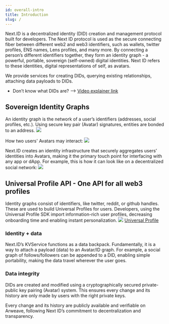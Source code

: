 ```yaml
---
id: overall-intro
title: Introduction
slug: /
---
```


Next.ID is a decentralized identity (DID) creation and management protocol built for developers. The Next ID protocol is used as the secure connecting fiber between different web2 and web3 identifiers, such as wallets, twitter profiles, ENS names, Lens profiles, and many more.
By connecting a person’s different identifiers together, they form an identity graph - a powerful, portable, sovereign (self-owned) digital identities. Next ID refers to these identities, digital representations of self, as avatars.

We provide services for creating DIDs, querying existing relationships, attaching data payloads to DIDs.

- Don’t know what DIDs are? —> [Video explainer link](https://www.youtube.com/watch?v=zaYYQLDnS6s&t=12s)

## Sovereign Identity Graphs
An identity graph is the network of a user’s identifiers (addresses, social profiles, etc.). Using secure key pair (Avatar) signatures, entities are bonded to an address.
![](../../static/img/avatar-diagram.png)

How two users' Avatars may interact:
![](../../static/img/avatar-Interaction.png)

Next.ID creates an identity infrastructure that securely aggregates users’ identities into Avatars, making it the primary touch point for interfacing with any app or dApp. For example, this is how it can look like on a decentralized social network:
![](../../static/img/hyper-multi-graph.png)

## Universal Profile API - One API for all web3 profiles
Identity graphs consist of identifiers, like twitter, reddit, or github handles. These are used to build Universal Profiles for users. Developers, using the Universal Profile SDK import information-rich user profiles, decreasing onboarding time and enabling instant personalization.
![](../../static/img/universal-profile.png)
[Universal Profile](https://api.web3.bio)

### Identity + data
Next.ID’s KVService functions as a data backpack. Fundamentally, it is a way to attach a payload (data) to an Avatar/ID graph. For example, a social graph of follows/followers can be appended to a DID, enabling simple portability, making the data travel wherever the user goes.

### Data integrity
DIDs are created and modified using a cryptographically secured private-public key pairing (Avatar) system. This ensures every change and its history are only made by users with the right private keys.

Every change and its history are publicly available and verifiable on Arweave, following Next ID’s commitment to decentralization and transparency.
